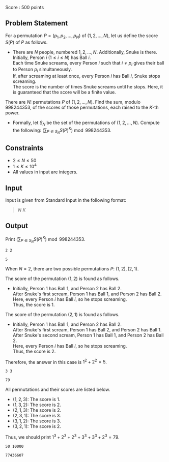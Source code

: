 Score : $500$ points

## Problem Statement

For a permutation $P = (p_1, p_2, \dots, p_N)$ of $(1,2, \dots, N)$, let us define the score $S(P)$ of $P$ as follows.

- There are $N$ people, numbered $1,2,\dots,N$. Additionally, Snuke is there. Initially, Person $i$ $(1 \leq i \leq N)$ has Ball $i$.<br>
    Each time Snuke screams, every Person $i$ such that $i \neq p_i$ gives their ball to Person $p_i$ simultaneously.<br>
    If, after screaming at least once, every Person $i$ has Ball $i$, Snuke stops screaming.<br>
    The score is the number of times Snuke screams until he stops. Here, it is guaranteed that the score will be a finite value.

There are $N!$ permutations $P$ of $(1,2, \dots, N)$. Find the sum, modulo $998244353$, of the scores of those permutations, each raised to the $K$-th power.

- Formally, let $S_N$ be the set of the permutations of $(1,2, \dots, N)$. Compute the following:
    $\displaystyle \left(\sum_{P \in S_N} S(P)^K \right) \bmod {998244353}$.

## Constraints

- $2 \leq N \leq 50$
- $1 \leq K \leq 10^4$
- All values in input are integers.

## Input

Input is given from Standard Input in the following format:

> $N$ $K$

## Output

Print $\displaystyle \left(\sum_{P \in S_N} S(P)^K \right) \bmod {998244353}$. 

```input1
2 2
```

```output1
5
```

When $N = 2$, there are two possible permutations $P$: $(1,2),(2,1)$.

The score of the permutation $(1,2)$ is found as follows.

- Initially, Person $1$ has Ball $1$, and Person $2$ has Ball $2$.<br>
    After Snuke's first scream, Person $1$ has Ball $1$, and Person $2$ has Ball $2$.<br>
    Here, every Person $i$ has Ball $i$, so he stops screaming.<br>
    Thus, the score is $1$.

The score of the permutation $(2,1)$ is found as follows.

- Initially, Person $1$ has Ball $1$, and Person $2$ has Ball $2$.<br>
    After Snuke's first scream, Person $1$ has Ball $2$, and Person $2$ has Ball $1$.<br>
    After Snuke's second scream, Person $1$ has Ball $1$, and Person $2$ has Ball $2$.<br>
    Here, every Person $i$ has Ball $i$, so he stops screaming.<br>
    Thus, the score is $2$.

Therefore, the answer in this case is $1^2 + 2^2 = 5$.

```input2
3 3
```

```output2
79
```

All permutations and their scores are listed below.

- $(1,2,3)$: The score is $1$.
- $(1,3,2)$: The score is $2$.
- $(2,1,3)$: The score is $2$.
- $(2,3,1)$: The score is $3$.
- $(3,1,2)$: The score is $3$.
- $(3,2,1)$: The score is $2$.

Thus, we should print $1^3 + 2^3 + 2^3 + 3^3 + 3^3 + 2^3 = 79$.

```input3
50 10000
```

```output3
77436607
```
